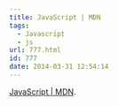 ```yaml
---
title: JavaScript | MDN
tags:
  - Javascript
  - js
url: 777.html
id: 777
date: 2014-03-31 12:54:14
---
```


[JavaScript | MDN](https://developer.mozilla.org/zh-CN/docs/JavaScript).